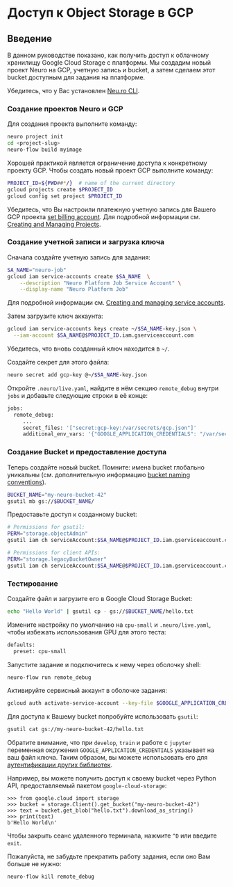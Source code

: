 # Доступ к Object Storage в GCP

## Введение

В данном руководстве показано, как получить доступ к облачному хранилищу Google Cloud Storage с платформы. Мы создадим новый проект Neuro на GCP, учетную запись и bucket, а затем сделаем этот bucket доступным для задания на платформе.

Убедитесь, что у Вас установлен [Neu.ro CLI]().

### Создание проектов Neuro и GCP

Для создания проекта выполните команду:

```bash
neuro project init
cd <project-slug>
neuro-flow build myimage
```

Хорошей практикой является ограничение доступа к конкретному проекту GCP. Чтобы создать новый проект GCP выполните команду:

```bash
PROJECT_ID=${PWD##*/}  # name of the current directory
gcloud projects create $PROJECT_ID
gcloud config set project $PROJECT_ID
```

Убедитесь, что Вы настроили платежную учетную запись для Вашего GCP проекта [set billing account](https://cloud.google.com/billing/docs/how-to/modify-project). Для подробной информации см. [Creating and Managing Projects](https://cloud.google.com/resource-manager/docs/creating-managing-projects).

### Создание учетной записи и загрузка ключа

Сначала создайте учетную запись для задания:

```bash
SA_NAME="neuro-job"
gcloud iam service-accounts create $SA_NAME  \
    --description "Neuro Platform Job Service Account" \
    --display-name "Neuro Platform Job"
```

Для подробной информации см. [Creating and managing service accounts](https://cloud.google.com/iam/docs/creating-managing-service-accounts#iam-service-accounts-create-gcloud).

Затем загрузите ключ аккаунта:

```bash
gcloud iam service-accounts keys create ~/$SA_NAME-key.json \
  --iam-account $SA_NAME@$PROJECT_ID.iam.gserviceaccount.com
```

Убедитесь, что вновь созданный ключ находится в `~/`.

Создайте секрет для этого файла:

```bash
neuro secret add gcp-key @~/$SA_NAME-key.json
```

Откройте `.neuro/live.yaml`, найдите в нём секцию `remote_debug` внутри `jobs` и добавьте следующие строки в её конце:

```bash
jobs:
  remote_debug:
     ...
     secret_files: '["secret:gcp-key:/var/secrets/gcp.json"]'
     additional_env_vars: '{"GOOGLE_APPLICATION_CREDENTIALS": "/var/secrets/gcp.json"}'
```

### Создание Bucket и предоставление доступа

Теперь создайте новый bucket. Помните: имена bucket глобально уникальны \(см. дополнительную информацию [bucket naming conventions](https://cloud.google.com/storage/docs/naming)\).

```bash
BUCKET_NAME="my-neuro-bucket-42"
gsutil mb gs://$BUCKET_NAME/
```

Предоставьте доступ к созданному bucket:

```bash
# Permissions for gsutil:
PERM="storage.objectAdmin"
gsutil iam ch serviceAccount:$SA_NAME@$PROJECT_ID.iam.gserviceaccount.com:roles/$PERM gs://$BUCKET_NAME

# Permissions for client APIs:
PERM="storage.legacyBucketOwner"
gsutil iam ch serviceAccount:$SA_NAME@$PROJECT_ID.iam.gserviceaccount.com:roles/$PERM gs://$BUCKET_NAME
```

### Тестирование

Создайте файл и загрузите его в Google Cloud Storage Bucket:

```bash
echo "Hello World" | gsutil cp - gs://$BUCKET_NAME/hello.txt
```

Измените настройку по умолчанию на `cpu-small` и `.neuro/live.yaml`, чтобы избежать использования GPU для этого теста:

```bash
defaults:
  preset: cpu-small
```

Запустите задание и подключитесь к нему через оболочку shell:

```bash
neuro-flow run remote_debug
```

Активируйте сервисный аккаунт в оболочке задания:

```bash
gcloud auth activate-service-account --key-file $GOOGLE_APPLICATION_CREDENTIALS
```

Для доступа к Вашему bucket попробуйте использовать `gsutil`:

```bash
gsutil cat gs://my-neuro-bucket-42/hello.txt
```

Обратите внимание, что при `develop`, `train` и работе с `jupyter` переменная окружения `GOOGLE_APPLICATION_CREDENTIALS` указывает на ваш файл ключа. Таким образом, вы можете использовать его для [аутентификации других библиотек](https://cloud.google.com/storage/docs/reference/libraries).

Например, вы можете получить доступ к своему bucket через Python API, предоставляемый пакетом `google-cloud-storage`:

```text
>>> from google.cloud import storage
>>> bucket = storage.Client().get_bucket("my-neuro-bucket-42")
>>> text = bucket.get_blob("hello.txt").download_as_string()
>>> print(text)
b'Hello World\n'
```

Чтобы закрыть сеанс удаленного терминала, нажмите `^D` или введите `exit`.

Пожалуйста, не забудьте прекратить работу задания, если оно Вам больше не нужно:

```bash
neuro-flow kill remote_debug
```

